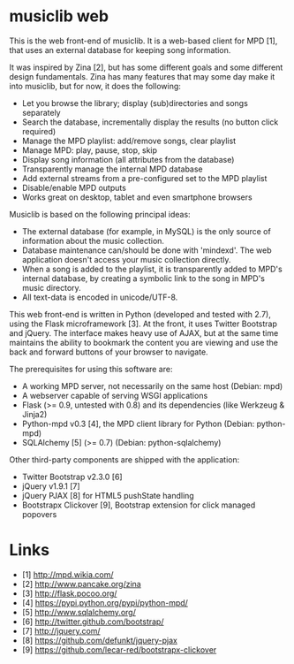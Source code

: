 musiclib web
============

This is the web front-end of musiclib. It is a web-based client for MPD [1],
that uses an external database for keeping song information.

It was inspired by Zina [2], but has some different goals and some different
design fundamentals. Zina has many features that may some day make it into
musiclib, but for now, it does the following:

* Let you browse the library; display (sub)directories and songs separately
* Search the database, incrementally display the results (no button click required)
* Manage the MPD playlist: add/remove songs, clear playlist
* Manage MPD: play, pause, stop, skip
* Display song information (all attributes from the database)
* Transparently manage the internal MPD database
* Add external streams from a pre-configured set to the MPD playlist
* Disable/enable MPD outputs
* Works great on desktop, tablet and even smartphone browsers

Musiclib is based on the following principal ideas:

* The external database (for example, in MySQL) is the only source of
  information about the music collection.
* Database maintenance can/should be done with 'mindexd'. The web application
	doesn't access your music collection directly.
* When a song is added to the playlist, it is transparently added to MPD's
  internal database, by creating a symbolic link to the song in MPD's music directory.
* All text-data is encoded in unicode/UTF-8.

This web front-end is written in Python (developed and tested with 2.7), using
the Flask microframework [3]. At the front, it uses Twitter Bootstrap and
jQuery. The interface makes heavy use of AJAX, but at the same time maintains
the ability to bookmark the content you are viewing and use the back and
forward buttons of your browser to navigate.

The prerequisites for using this software are:
* A working MPD server, not necessarily on the same host (Debian: mpd)
* A webserver capable of serving WSGI applications
* Flask (&gt;= 0.9, untested with 0.8) and its dependencies (like Werkzeug &amp; Jinja2)
* Python-mpd v0.3 [4], the MPD client library for Python (Debian: python-mpd)
* SQLAlchemy [5] (&gt;= 0.7) (Debian: python-sqlalchemy)

Other third-party components are shipped with the application:
* Twitter Bootstrap v2.3.0 [6]
* jQuery v1.9.1 [7]
* jQuery PJAX [8] for HTML5 pushState handling
* Bootstrapx Clickover [9], Bootstrap extension for click managed popovers

Links
=====

* [1] <http://mpd.wikia.com/>
* [2] <http://www.pancake.org/zina>
* [3] <http://flask.pocoo.org/>
* [4] <https://pypi.python.org/pypi/python-mpd/>
* [5] <http://www.sqlalchemy.org/>
* [6] <http://twitter.github.com/bootstrap/>
* [7] <http://jquery.com/>
* [8] <https://github.com/defunkt/jquery-pjax>
* [9] <https://github.com/lecar-red/bootstrapx-clickover>
